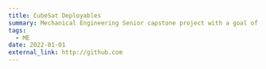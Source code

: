 ```yaml
---
title: CubeSat Deployables
summary: Mechanical Engineering Senior capstone project with a goal of manufacturing cheaper, easier to user, and re-deployable CubeSat components for better in-house testing.
tags:
  - ME
date: 2022-01-01
external_link: http://github.com
---
```

